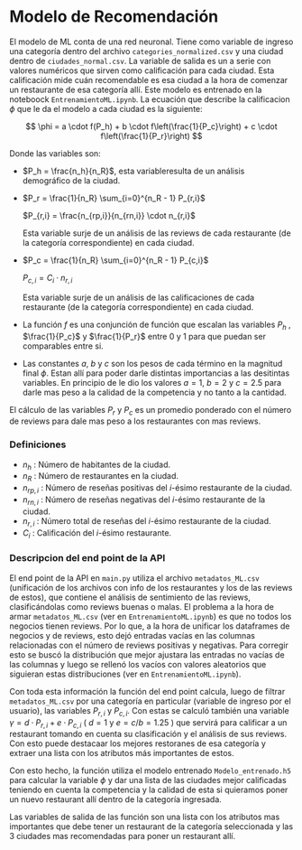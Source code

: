 # Modelo de Recomendación

El modelo de ML conta de una red neuronal. Tiene como variable de ingreso una categoría dentro del archivo `categories_normalized.csv` y una ciudad dentro de `ciudades_normal.csv`. La variable de salida es un a serie con valores numéricos que sirven como calificación para cada ciudad. Esta calificación mide cuán recomendable es esa ciudad a la hora de comenzar un restaurante de esa categoría allí. Este modelo es entrenado en la noteboock `EntrenamientoML.ipynb`. La ecuación que describe la calificacion $\phi$ que le da el modelo a cada ciudad es la siguiente:

$$
\phi = a \cdot f(P_h) + b \cdot f\left(\frac{1}{P_c}\right) + c \cdot f\left(\frac{1}{P_r}\right)
$$

Donde las variables son:

- $P_h = \frac{n_h}{n_R}$, esta variableresulta de un análisis demográfico de la ciudad. 

- $P_r = \frac{1}{n_R} \sum_{i=0}^{n_R - 1} P_{r,i}$
  
  $P_{r,i} = \frac{n_{rp,i}}{n_{rn,i}} \cdot n_{r,i}$

  Esta variable surje de un análisis de las reviews de cada restaurante (de la categoría correspondiente) en cada ciudad.

- $P_c = \frac{1}{n_R} \sum_{i=0}^{n_R - 1} P_{c,i}$
  
  $P_{c,i} = C_i \cdot n_{r,i}$

  Esta variable surje de un análisis de las calificaciones de cada restaurante (de la categoría correspondiente) en cada ciudad.

- La función $f$ es una conjunción de función que escalan las variables $P_h$ , $\frac{1}{P_c}$ y $\frac{1}{P_r}$ entre 0 y 1 para que puedan ser comparables entre si.
- Las constantes $a$, $b$ y $c$ son los pesos de cada término en la magnitud final $\phi$. Estan allí para poder darle distintas importancias a las desitintas variables. En principio de le dio los valores $a=1$, $b=2$ y $c=2.5$ para darle mas peso a la calidad de la competencia y no tanto a la cantidad.

El cálculo de las variables $P_r$ y $P_c$ es un promedio ponderado con el número de reviews para dale mas peso a los restaurantes con mas reviews. 

### Definiciones  
 
- $n_h$ : Número de habitantes de la ciudad.
- $n_R$ : Número de restaurantes en la ciudad.
- $n_{rp,i}$ : Número de reseñas positivas del $i$-ésimo restaurante de la ciudad.
- $n_{rn,i}$ : Número de reseñas negativas del $i$-ésimo restaurante de la ciudad.
- $n_{r,i}$ : Número total de reseñas del $i$-ésimo restaurante de la ciudad.
- $C_i$ : Calificación del $i$-ésimo restaurante.

### Descripcion del end point de la API

El end point de la API en `main.py` utiliza el archivo `metadatos_ML.csv` (unificación de los archivos con info de los restaurantes y los de las reviews de estos), que contiene el análisis de sentimiento de las reviews, clasificándolas como reviews buenas o malas. El problema a la hora de armar `metadatos_ML.csv` (ver en `EntrenamientoML.ipynb`) es que no todos los negocios tienen reviews. Por lo que, a la hora de unificar los dataframes de negocios y de reviews, esto dejó entradas vacías en las columnas relacionadas con el número de reviews positivas y negativas. Para corregir esto se buscó la distribución que mejor ajustara las entradas no vacías de las columnas y luego se rellenó los vacíos con valores aleatorios que siguieran estas distribuciones (ver en `EntrenamientoML.ipynb`). 

Con toda esta información la función del end point calcula, luego de filtrar `metadatos_ML.csv` por una categoría en particular (variable de ingreso por el usuario), las variables $P_{r,i}$ y $P_{c,i}$. Con estas se calculó también una variable $\gamma=d \cdot P_{r,i}+e \cdot P_{c,i}$ ( $d=1$ y $e=c/b=1.25$ ) que servirá para calificar a un restaurant tomando en cuenta su clasificación y el análisis de sus reviews. Con esto puede destacaar los mejores restoranes de esa categoría y extraer una lista con los atributos más importantes de estos. 

Con esto hecho, la función utiliza el modelo entrenado `Modelo_entrenado.h5` para calcular la variable $\phi$ y dar una lista de las ciudades mejor calificadas teniendo en cuenta la competencia y la calidad de esta si quieramos poner un nuevo restaurant allí dentro de la categoría ingresada. 

Las variables de salida de las función son una lista con los atributos mas importantes que debe tener un restaurant de la categoría seleccionada y las 3 ciudades mas recomendadas para poner un restaurant allí. 

 
